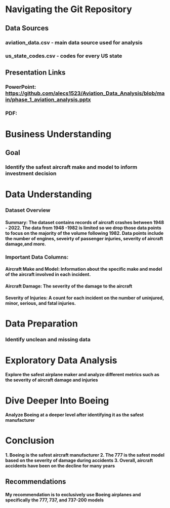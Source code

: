 # Navigating the Git Repository

## Data Sources
### aviation_data.csv - main data source used for analysis
### us_state_codes.csv - codes for every US state

## Presentation Links
### PowerPoint: https://github.com/alecs1523/Aviation_Data_Analysis/blob/main/phase_1_aviation_analysis.pptx
### PDF: 


# Business Understanding
## Goal
### Identify the safest aircraft make and model to inform investment decision 

# Data Understanding
### Dataset Overview
#### Summary: The dataset contains records of aircraft crashes between 1948 - 2022. The data from 1948 -1982 is limited so we drop those data points to focus on the majority of the volume following 1982. Data points include the number of engines, seveirty of passenger injuries, severity of aircraft damage,and more.

### Important Data Columns:

#### Aircraft Make and Model: Information about the specific make and model of the aircraft involved in each incident.

#### Aircraft Damage: The severity of the damage to the aircraft

#### Severity of Injuries: A count for each incident on the number of uninjured, minor, serious, and fatal injuries.

# Data Preparation
### Identify unclean and missing data 

# Exploratory Data Analysis
#### Explore the safest airplane maker and analyze different metrics such as the severity of aircraft damage and injuries

# Dive Deeper Into Boeing
#### Analyze Boeing at a deeper level after identifying it as the safest manufacturer

# Conclusion
#### 1. Boeing is the safest aircraft manufacturer 2. The 777 is the safest model based on the severity of damage during accidents 3. Overall, aircraft accidents have been on the decline for many years

## Recommendations
#### My recommendation is to exclusively use Boeing airplanes and specifically the 777, 737, and 737-200 models
